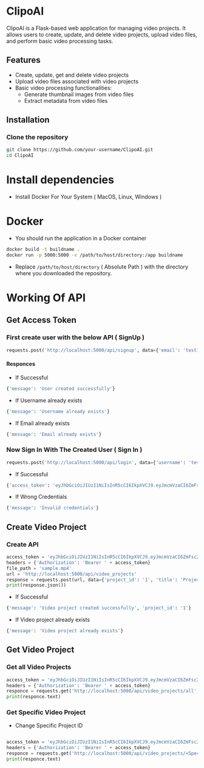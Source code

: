 # ClipoAI

ClipoAI is a Flask-based web application for managing video projects. It allows users to create, update, and delete video projects, upload video files, and perform basic video processing tasks.

## Features

- Create, update, get and delete video projects
- Upload video files associated with video projects
- Basic video processing functionalities:
  - Generate thumbnail images from video files
  - Extract metadata from video files

## Installation

### Clone the repository

```bash
git clone https://github.com/your-username/ClipoAI.git
cd ClipoAI
```

# Install dependencies

- Install Docker For Your System ( MacOS, Linux, Windows )

# Docker

- You should run the application in a Docker container

```bash
docker build -t buildname .
docker run -p 5000:5000 -v /path/to/host/directory:/app buildname
```

- Replace `/path/to/host/directory` ( Absolute Path ) with the directory where you downloaded the repository.

# Working Of API

## Get Access Token

### First create user with the below API ( SignUp )

```py
requests.post('http://localhost:5000/api/signup', data={'email': 'test1@gmail.com', 'username': 'test1', 'password': 'test1'})
```
#### Responces
- If Successful
```bash
{'message': 'User created successfully'}
```
- If Username already exists
```bash
{'message': 'Username already exists'}
```
- If Email already exists
```bash
{'message': 'Email already exists'}
```
### Now Sign In With The Created User ( Sign In )
```py
requests.post('http://localhost:5000/api/login', data={'username': 'test1', 'password': 'test1'})
```
- If Successful

```bash
{'access_token': 'eyJhbGciOiJIUzI1NiIsInR5cCI6IkpXVCJ9.eyJmcmVzaCI6ZmFsc2UsImlhdCI6MTcxNDg5MjM5MSwianRpIjoiNTg0MzkxM2ItY2QwMS00MDRlLTgyOGUtNDI4Nzg1YjJhYmJhIiwidHlwZSI6ImFjY2VzcyIsInN1YiI6InRlc3QxIiwibmJmIjoxNzE0ODkyMzkxLCJjc3JmIjoiMGE3ZjI4NjUtMGU5MS00YmNlLWFkZjMtNGY5NzU3NjY5MDk0IiwiZXhwIjoxNzE0ODk1OTkxfQ.P9huc8DsNX4ljXqW2laKv7T1PgGaIL5y7nMl4oQ8rws'}
```
- If Wrong Credentials
```bash
{'message': 'Invalid credentials'}
```

## Create Video Project

### Create API

```py
access_token = 'eyJhbGciOiJIUzI1NiIsInR5cCI6IkpXVCJ9.eyJmcmVzaCI6ZmFsc2UsImlhdCI6MTcxNDg5MDMxNCwianRpIjoiMDU5OWNhZmMtNDdhYi00M2YzLThlYjItZjgwZGQyMWNhNzQ3IiwidHlwZSI6ImFjY2VzcyIsInN1YiI6InRlc3QxIiwibmJmIjoxNzE0ODkwMzE0LCJjc3JmIjoiNjliNWM0M2MtNThiMS00OWM1LWJkNjYtNjcxZmQ5M2E5ZDA3IiwiZXhwIjoxNzE0ODkzOTE0fQ.ij4WcHOsOQG1idhpsH4yCImSbFUOOLazQliZoAvavr8'
headers = {'Authorization': 'Bearer ' + access_token}
file_path = 'sample.mp4'
url = 'http://localhost:5000/api/video_projects'
response = requests.post(url, data={'project_id': '1', 'title': 'Project 1', 'status': 'active', 'description': 'sample description'}, files={'file': open(file_path, 'rb')}, headers=headers)
print(response.json())
```

- If Successful

```bash
{'message': 'Video project created successfully', 'project_id': '1'}
```

- If Video project already exists

```bash
{'message': 'Video project already exists'}
```
## Get Video Project

### Get all Video Projects

```py
access_token = 'eyJhbGciOiJIUzI1NiIsInR5cCI6IkpXVCJ9.eyJmcmVzaCI6ZmFsc2UsImlhdCI6MTcxNDg5MDMxNCwianRpIjoiMDU5OWNhZmMtNDdhYi00M2YzLThlYjItZjgwZGQyMWNhNzQ3IiwidHlwZSI6ImFjY2VzcyIsInN1YiI6InRlc3QxIiwibmJmIjoxNzE0ODkwMzE0LCJjc3JmIjoiNjliNWM0M2MtNThiMS00OWM1LWJkNjYtNjcxZmQ5M2E5ZDA3IiwiZXhwIjoxNzE0ODkzOTE0fQ.ij4WcHOsOQG1idhpsH4yCImSbFUOOLazQliZoAvavr8'
headers = {'Authorization': 'Bearer ' + access_token}
responce = requests.get('http://localhost:5000/api/video_projects/all', headers=headers)
print(responce.text)
```

### Get Specific Video Project
- Change Specific Project ID

```py

access_token = 'eyJhbGciOiJIUzI1NiIsInR5cCI6IkpXVCJ9.eyJmcmVzaCI6ZmFsc2UsImlhdCI6MTcxNDg5MDMxNCwianRpIjoiMDU5OWNhZmMtNDdhYi00M2YzLThlYjItZjgwZGQyMWNhNzQ3IiwidHlwZSI6ImFjY2VzcyIsInN1YiI6InRlc3QxIiwibmJmIjoxNzE0ODkwMzE0LCJjc3JmIjoiNjliNWM0M2MtNThiMS00OWM1LWJkNjYtNjcxZmQ5M2E5ZDA3IiwiZXhwIjoxNzE0ODkzOTE0fQ.ij4WcHOsOQG1idhpsH4yCImSbFUOOLazQliZoAvavr8'
headers = {'Authorization': 'Bearer ' + access_token}
responce = requests.get('http://localhost:5000/api/video_projects/<Specific Project ID>', headers=headers)
print(responce.text)
```
